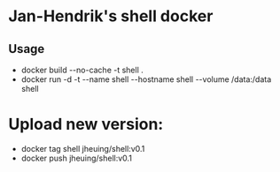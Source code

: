 # Jan-Hendrik's shell docker

## Usage

* docker build --no-cache -t shell .
* docker run -d -t --name shell --hostname shell --volume /data:/data shell

# Upload new version:

* docker tag shell jheuing/shell:v0.1
* docker push jheuing/shell:v0.1


